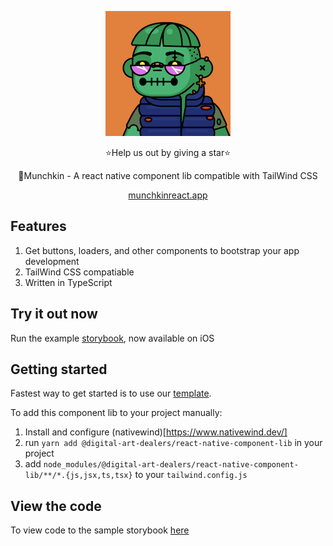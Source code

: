 <p align="center">
  <img width="200" height="200" src="https://github.com/daboigbae/react-native-component-lib/blob/main/assets/logo.png"/>
</p>

<p align="center">
  ⭐Help us out by giving a star⭐
</p>

<p align="center">👾Munchkin - A react native component lib compatible with TailWind CSS</p>

<p align="center">
  <a href="https://munchkinreact.app/">munchkinreact.app</a>
</p>

## Features
1. Get buttons, loaders, and other components to bootstrap your app development
2. TailWind CSS compatiable
3. Written in TypeScript

## Try it out now
Run the example [storybook](https://apps.apple.com/us/app/munchkin-storybook/id6443563473), now available on iOS

## Getting started
Fastest way to get started is to use our [template](https://github.com/daboigbae/react-native-template). 

To add this component lib to your project manually:
1. Install and configure (nativewind)[https://www.nativewind.dev/]
2. run `yarn add @digital-art-dealers/react-native-component-lib` in your project
3. add `node_modules/@digital-art-dealers/react-native-component-lib/**/*.{js,jsx,ts,tsx}` to your `tailwind.config.js`

## View the code
To view code to the sample storybook [here](https://github.com/daboigbae/react-native-component-lib)
